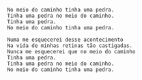 ﻿    No meio do caminho tinha uma pedra.
    Tinha uma pedra no meio do caminho.
    Tinha uma pedra.
    No meio do caminho tinha uma pedra.

    Numa me esquecerei desse acontecimento
    Na vida de minhas retinas tão castigadas.
    Nunca me esquecerei que no meio do caminho
    Tinha uma pedra.
    Tinha uma pedra no meio do caminho.
    No meio do caminho tinha uma pedra.